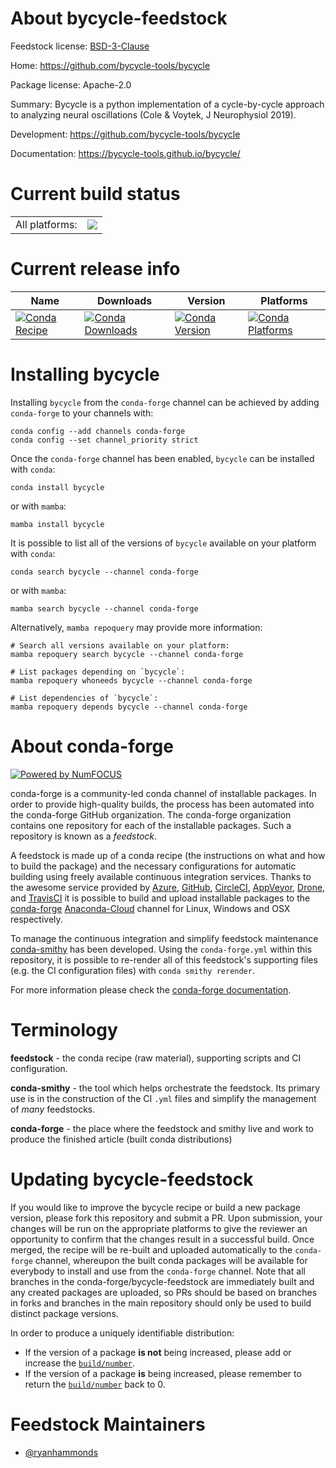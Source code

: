 About bycycle-feedstock
=======================

Feedstock license: [BSD-3-Clause](https://github.com/conda-forge/bycycle-feedstock/blob/main/LICENSE.txt)

Home: https://github.com/bycycle-tools/bycycle

Package license: Apache-2.0

Summary: Bycycle is a python implementation of a cycle-by-cycle approach to analyzing neural oscillations (Cole & Voytek, J Neurophysiol 2019).

Development: https://github.com/bycycle-tools/bycycle

Documentation: https://bycycle-tools.github.io/bycycle/

Current build status
====================


<table><tr><td>All platforms:</td>
    <td>
      <a href="https://dev.azure.com/conda-forge/feedstock-builds/_build/latest?definitionId=10356&branchName=main">
        <img src="https://dev.azure.com/conda-forge/feedstock-builds/_apis/build/status/bycycle-feedstock?branchName=main">
      </a>
    </td>
  </tr>
</table>

Current release info
====================

| Name | Downloads | Version | Platforms |
| --- | --- | --- | --- |
| [![Conda Recipe](https://img.shields.io/badge/recipe-bycycle-green.svg)](https://anaconda.org/conda-forge/bycycle) | [![Conda Downloads](https://img.shields.io/conda/dn/conda-forge/bycycle.svg)](https://anaconda.org/conda-forge/bycycle) | [![Conda Version](https://img.shields.io/conda/vn/conda-forge/bycycle.svg)](https://anaconda.org/conda-forge/bycycle) | [![Conda Platforms](https://img.shields.io/conda/pn/conda-forge/bycycle.svg)](https://anaconda.org/conda-forge/bycycle) |

Installing bycycle
==================

Installing `bycycle` from the `conda-forge` channel can be achieved by adding `conda-forge` to your channels with:

```
conda config --add channels conda-forge
conda config --set channel_priority strict
```

Once the `conda-forge` channel has been enabled, `bycycle` can be installed with `conda`:

```
conda install bycycle
```

or with `mamba`:

```
mamba install bycycle
```

It is possible to list all of the versions of `bycycle` available on your platform with `conda`:

```
conda search bycycle --channel conda-forge
```

or with `mamba`:

```
mamba search bycycle --channel conda-forge
```

Alternatively, `mamba repoquery` may provide more information:

```
# Search all versions available on your platform:
mamba repoquery search bycycle --channel conda-forge

# List packages depending on `bycycle`:
mamba repoquery whoneeds bycycle --channel conda-forge

# List dependencies of `bycycle`:
mamba repoquery depends bycycle --channel conda-forge
```


About conda-forge
=================

[![Powered by
NumFOCUS](https://img.shields.io/badge/powered%20by-NumFOCUS-orange.svg?style=flat&colorA=E1523D&colorB=007D8A)](https://numfocus.org)

conda-forge is a community-led conda channel of installable packages.
In order to provide high-quality builds, the process has been automated into the
conda-forge GitHub organization. The conda-forge organization contains one repository
for each of the installable packages. Such a repository is known as a *feedstock*.

A feedstock is made up of a conda recipe (the instructions on what and how to build
the package) and the necessary configurations for automatic building using freely
available continuous integration services. Thanks to the awesome service provided by
[Azure](https://azure.microsoft.com/en-us/services/devops/), [GitHub](https://github.com/),
[CircleCI](https://circleci.com/), [AppVeyor](https://www.appveyor.com/),
[Drone](https://cloud.drone.io/welcome), and [TravisCI](https://travis-ci.com/)
it is possible to build and upload installable packages to the
[conda-forge](https://anaconda.org/conda-forge) [Anaconda-Cloud](https://anaconda.org/)
channel for Linux, Windows and OSX respectively.

To manage the continuous integration and simplify feedstock maintenance
[conda-smithy](https://github.com/conda-forge/conda-smithy) has been developed.
Using the ``conda-forge.yml`` within this repository, it is possible to re-render all of
this feedstock's supporting files (e.g. the CI configuration files) with ``conda smithy rerender``.

For more information please check the [conda-forge documentation](https://conda-forge.org/docs/).

Terminology
===========

**feedstock** - the conda recipe (raw material), supporting scripts and CI configuration.

**conda-smithy** - the tool which helps orchestrate the feedstock.
                   Its primary use is in the construction of the CI ``.yml`` files
                   and simplify the management of *many* feedstocks.

**conda-forge** - the place where the feedstock and smithy live and work to
                  produce the finished article (built conda distributions)


Updating bycycle-feedstock
==========================

If you would like to improve the bycycle recipe or build a new
package version, please fork this repository and submit a PR. Upon submission,
your changes will be run on the appropriate platforms to give the reviewer an
opportunity to confirm that the changes result in a successful build. Once
merged, the recipe will be re-built and uploaded automatically to the
`conda-forge` channel, whereupon the built conda packages will be available for
everybody to install and use from the `conda-forge` channel.
Note that all branches in the conda-forge/bycycle-feedstock are
immediately built and any created packages are uploaded, so PRs should be based
on branches in forks and branches in the main repository should only be used to
build distinct package versions.

In order to produce a uniquely identifiable distribution:
 * If the version of a package **is not** being increased, please add or increase
   the [``build/number``](https://docs.conda.io/projects/conda-build/en/latest/resources/define-metadata.html#build-number-and-string).
 * If the version of a package **is** being increased, please remember to return
   the [``build/number``](https://docs.conda.io/projects/conda-build/en/latest/resources/define-metadata.html#build-number-and-string)
   back to 0.

Feedstock Maintainers
=====================

* [@ryanhammonds](https://github.com/ryanhammonds/)

